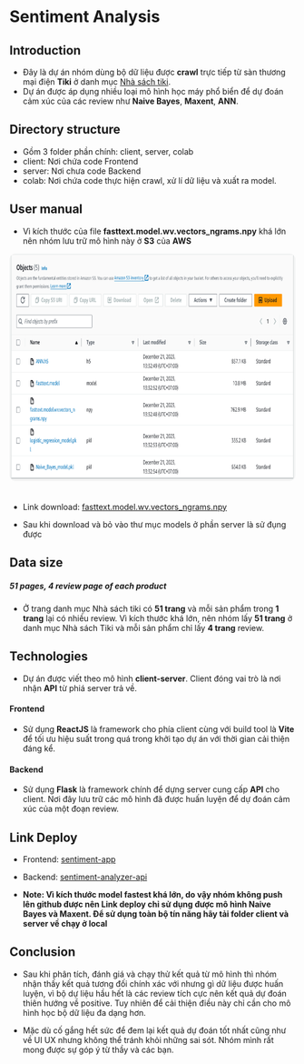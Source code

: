 # Sentiment Analysis

## Introduction

- Đây là dự án nhóm dùng bộ dữ liệu được **crawl** trực tiếp từ sàn thương mại điện **Tiki** ở danh mục [Nhà sách tiki](https://tiki.vn/nha-sach-tiki/c8322).
- Dự án được áp dụng nhiều loại mô hình học máy phổ biển để dự đoán cảm xúc của các review như **Naive Bayes**, **Maxent**, **ANN**.

## Directory structure

- Gồm 3 folder phần chính: client, server, colab
- client: Nơi chứa code Frontend
- server: Nơi chưa code Backend
- colab: Nơi chứa code thực hiện crawl, xử lí dữ liệu và xuất ra model.

## User manual

- Vì kích thước của file **fasttext.model.wv.vectors_ngrams.npy** khá lớn nên nhóm lưu trữ mô hình này ở **S3** của **AWS**

<img src="./server/asset/S3.png" width="700" height="400" style='border-radius: 10px; margin-bottom: 20px;'/>

- Link download: [fasttext.model.wv.vectors_ngrams.npy](https://sentiment-analyzer.s3.ap-southeast-1.amazonaws.com/Models/fasttext.model.wv.vectors_ngrams.npy)

- Sau khi download và bỏ vào thư mục models ở phần server là sử đụng được

## Data size

##### 51 pages, 4 review page of each product

- Ở trang danh mục Nhà sách tiki có **51 trang** và mỗi sản phẩm trong **1 trang** lại có nhiều review. Vì kích thước khá lớn, nên nhóm lấy **51 trang** ở danh mục Nhà sách Tiki và mỗi sản phẩm chỉ lấy **4 trang** review.

## Technologies

- Dự án được viết theo mô hình **client-server**. Client đóng vai trò là nơi nhận **API** từ phiá server trả về.

#### Frontend

- Sử dụng **ReactJS** là framework cho phía client cùng với build tool là **Vite** để tối ưu hiệu suất trong quá trong khởi tạo dự án với thời gian cải thiện đáng kể.

#### Backend

- Sử dụng **Flask** là framework chính để dựng server cung cấp **API** cho client. Nơi đây lưu trữ các mô hình đã được huấn luyện để dự đoán cảm xúc của một đoạn review.

## Link Deploy

- Frontend: [sentiment-app](https://sentiment-analyzer-app.vercel.app/)
- Backend: [sentiment-analyzer-api](https://sentiment-analysis-api-aqfj.onrender.com)

- **Note: Vì kích thước model fastest khá lớn, do vậy nhóm không push lên github được nên Link deploy chỉ sử dụng được mô hình Naive Bayes và Maxent. Để sử dụng toàn bộ tín năng hãy tải folder client và server về chạy ở local**

## Conclusion

- Sau khi phân tích, đánh giá và chạy thử kết quả từ mô hình thì nhóm nhận thấy kết quả tương đối chính xác với nhưng gì dữ liệu được huấn luyện, vì bộ dự liệu hầu hết là các review tích cực nên kết quả dự đoán thiên hướng về positive. Tuy nhiên để cải thiện điều này chỉ cần cho mô hình học bộ dữ liệu đa dạng hơn.

- Mặc dù cố gắng hết sức để đem lại kết quả dự đoán tốt nhất cũng như về UI UX nhưng không thể tránh khỏi những sai sót. Nhóm mình rất mong được sự góp ý từ thầy và các bạn.
